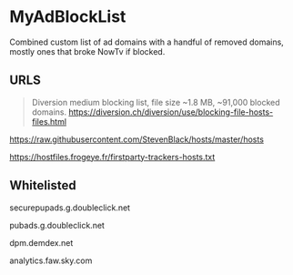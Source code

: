 # MyAdBlockList
Combined custom list of ad domains with a handful of removed domains, mostly ones that broke NowTv if blocked.



## URLS

> Diversion medium blocking list, file size ~1.8 MB, ~91,000 blocked domains.
> https://diversion.ch/diversion/use/blocking-file-hosts-files.html

https://raw.githubusercontent.com/StevenBlack/hosts/master/hosts

https://hostfiles.frogeye.fr/firstparty-trackers-hosts.txt



## Whitelisted

securepupads.g.doubleclick.net

pubads.g.doubleclick.net

dpm.demdex.net

analytics.faw.sky.com
